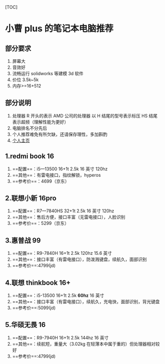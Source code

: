 [TOC]

# 小曹 plus 的笔记本电脑推荐

## 部分要求

1. 屏幕大
2. 音效好
3. 流畅运行 solidworks 等建模 3d 软件
4. 价位 3.5k~5k
5. 内存>=16+512

## 部分说明

1. 处理器 R 开头的表示 AMD 公司的处理器 以 H 结尾的型号表示标压 HS 结尾表示超频（理解性能为更好）
2. 电脑排名不分先后
3. 个人推荐难免有所欠缺，还请保存理性，多加斟酌
4. [个人主页](https://github.com/hustcsczh)


## 1.redmi book 16

1. ==配置==：i5—13500 16+1t 2.5k 16 英寸 120hz
2. ==其他==：有雷电接口，指纹解锁，hyperos
3. ==参考价==：4699（京东）

## 2.联想小新 16pro

1. ==配置==：R7—7840HS 32+1t 2.5k 16 英寸 120hz
2. ==其他==：售后方便，接口丰富（无雷电接口），人脸识别
3. ==参考价==：5299（京东）

## 3.惠普战 99

1. ==配置==：R9-7840H 16+1t 2.5k 120hz 15.6 英寸
2. ==其他==：接口丰富（有雷电接口），防泼溅键盘，续航久，面部识别
3. ==参考价==:4799(jd)

## 4.联想 thinkbook 16+

1. ==配置==：i5-13500 16+1t 2.5k **60hz** 16 英寸
2. ==其他==：接口丰富（有雷电接口），续航久，充电快，面部识别，背光键盘
3. ==参考价==:5099(jd)

## 5.华硕无畏 16

1. ==配置==：R9-7940H 16+1t 2.5k 144hz 16 英寸
2. ==其他==：续航短，重量大（3.02kg 在轻薄本中属于重的）但处理器相对较好
3. ==参考价==:4799(jd)
